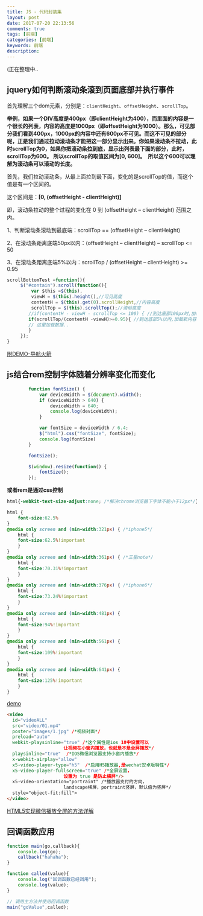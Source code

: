 ```yaml
---
title: JS - 代码封装集
layout: post
date: 2017-07-20 22:13:56
comments: true
tags: [前端]
categories: [前端]
keywords: 前端
description:
---
```


(正在整理中..

<!-- more -->

## jquery如何判断滚动条滚到页面底部并执行事件


首先理解三个dom元素，分别是：`clientHeight`、`offsetHeight`、`scrollTop`。

**举例，如果一个DIV高度是400px（即clientHeight为400），而里面的内容是一个很长的列表，内容的高度是1000px（即offsetHeight为1000）。那么，可见部分我们看到400px，1000px的内容中还有600px不可见。而这不可见的部分呢，正是我们通过拉动滚动条才能把这一部分显示出来。你如果滚动条不拉动，此时scrollTop为0，如果你把滚动条拉到底，显示出列表最下面的部分，此时，scrollTop为600。**
**所以scrollTop的取值区间为[0, 600]。　所以这个600可以理解为滚动条可以滚动的长度。**

首先，我们拉动滚动条，从最上面拉到最下面，变化的是scrollTop的值，而这个值是有一个区间的。

这个区间是：**[0, (offsetHeight - clientHeight)]**

即，滚动条拉动的整个过程的变化在 0 到 (offsetHeight – clientHeight) 范围之内。

1、判断滚动条滚动到最底端：scrollTop == (offsetHeight – clientHeight)

2、在滚动条距离底端50px以内：(offsetHeight – clientHeight) – scrollTop <= 50

3、在滚动条距离底端5%以内：scrollTop / (offsetHeight – clientHeight) >= 0.95

```js
scrollBottomTest =function(){  
     $("#contain").scroll(function(){  
         var $this =$(this),  
         viewH = $(this).height(),//可见高度  
         contentH = $(this).get(0).scrollHeight,//内容高度  
         scrollTop = $(this).scrollTop();//滚动高度  
        //if(contentH - viewH - scrollTop <= 100) { //到达底部100px时,加载新内容  
        if(scrollTop/(contentH -viewH)>=0.95){ //到达底部5%以内,加载新内容  
        // 这里加载数据..  
        }  
     });  
}  
```
[附DEMO-导航火箭](/demo/rocket/index.html)


## js结合rem控制字体随着分辨率变化而变化
```js
        function fontSize() {
            var deviceWidth = $(document).width();
            if (deviceWidth > 640) {
                deviceWidth = 640;
                console.log(deviceWidth);
            }

            var fontSize = deviceWidth / 6.4;
            $("html").css("fontSize", fontSize);
            console.log(fontSize)
        }

        fontSize();

        $(window).resize(function() {
            fontSize();
        });
```
**或者rem是通过css控制**
```css
html{-webkit-text-size-adjust:none; /*解决chrome浏览器下字体不能小于12px*/}

html {
	font-size:62.5%
}
@media only screen and (min-width:321px) { /*iphone5*/
    html {
    font-size:62.5%!important
    }
}
@media only screen and (min-width:361px) { /*三星note*/
    html {
    font-size:70.31%!important
    }
}
@media only screen and (min-width:376px) { /*iphone6*/
    html {
    font-size:73.24%!important
    }
}
@media only screen and (min-width:481px) {
    html {
    font-size:94%!important
    }
}
@media only screen and (min-width:561px) {
    html {
    font-size:109%!important
    }
}
@media only screen and (min-width:641px) {
    html {
    font-size:125%!important
    }
}
```
[demo](http://www.qietu.com/html/f2/ntv2rem/)


```html
<video
  id="videoALL"
  src="video/01.mp4"
  poster="images/1.jpg" /*视频封面*/
  preload="auto"
  webkit-playsinline="true" /*这个属性是ios 10中设置可以
                     让视频在小窗内播放，也就是不是全屏播放*/ 
  playsinline="true"  /*IOS微信浏览器支持小窗内播放*/
  x-webkit-airplay="allow"
  x5-video-player-type="h5"  /*启用H5播放器,是wechat安卓版特性*/
  x5-video-player-fullscreen="true" /*全屏设置，
                     设置为 true 是防止横屏*/>
  x5-video-orientation="portraint" /*播放器支付的方向，
                     landscape横屏，portraint竖屏，默认值为竖屏*/
  style="object-fit:fill">
</video>
```
[HTML5实现微信播放全屏的方法详解](http://www.php.cn/html5-tutorial-362962.html)


## 回调函数应用

```js
function main(go,callback){
    console.log(go);
    callback("hahaha");
}

function called(value){
    console.log("回调函数已经调用");
    console.log(value);
}

// 调用主方法并使用回调函数
main("goValue",called);

```